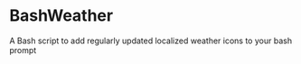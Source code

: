 BashWeather
===========

A Bash script to add regularly updated localized weather icons to your bash prompt
